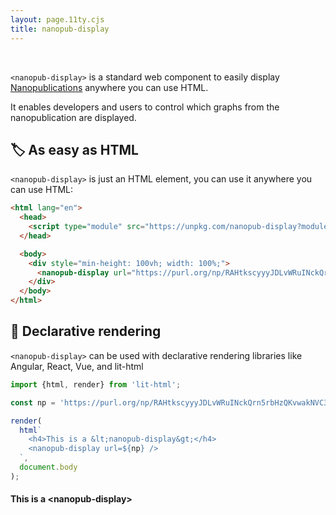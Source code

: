 ```yaml
---
layout: page.11ty.cjs
title: nanopub-display
---
```


<br/>

`<nanopub-display>` is a standard web component to easily display [Nanopublications](https://nanopub.net) anywhere you can use HTML.

It enables developers and users to control which graphs from the nanopublication are displayed.

## 🏷️ As easy as HTML

<section>
  <div>

`<nanopub-display>` is just an HTML element, you can use it anywhere you can use HTML:

```html
<html lang="en">
  <head>
    <script type="module" src="https://unpkg.com/nanopub-display?module"></script>
  </head>

  <body>
    <div style="min-height: 100vh; width: 100%;">
      <nanopub-display url="https://purl.org/np/RAHtkscyyyJDLvWRuINckQrn5rbHzQKvwakNVC3fmRzGU" />
    </div>
  </body>
</html>
```

  </div>
  <div>

<nanopub-display url="https://purl.org/np/RAHtkscyyyJDLvWRuINckQrn5rbHzQKvwakNVC3fmRzGU"></nanopub-display>

  </div>
</section>

## 💫 Declarative rendering

<section>
  <div>

`<nanopub-display>` can be used with declarative rendering libraries like Angular, React, Vue, and lit-html

```js
import {html, render} from 'lit-html';

const np = 'https://purl.org/np/RAHtkscyyyJDLvWRuINckQrn5rbHzQKvwakNVC3fmRzGU';

render(
  html`
    <h4>This is a &lt;nanopub-display&gt;</h4>
    <nanopub-display url=${np} />
  `,
  document.body
);
```

  </div>
  <div>

<h4>This is a &lt;nanopub-display&gt;</h4>
<nanopub-display url="https://purl.org/np/RAHtkscyyyJDLvWRuINckQrn5rbHzQKvwakNVC3fmRzGU"></nanopub-display>

  </div>
</section>
